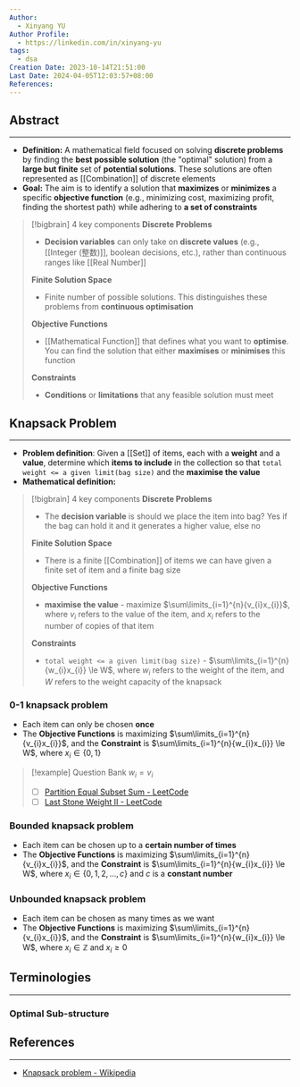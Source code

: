 ```yaml
---
Author:
  - Xinyang YU
Author Profile:
  - https://linkedin.com/in/xinyang-yu
tags:
  - dsa
Creation Date: 2023-10-14T21:51:00
Last Date: 2024-04-05T12:03:57+08:00
References: 
---
```

## Abstract
---
- **Definition:** A mathematical field focused on solving **discrete problems** by finding the **best possible solution** (the "optimal" solution) from a **large but finite** set of **potential solutions**. These solutions are often represented as [[Combination]] of discrete elements
- **Goal:** The aim is to identify a solution that **maximizes** or **minimizes** a specific **objective function** (e.g., minimizing cost, maximizing profit, finding the shortest path) while adhering to **a set of constraints**

>[!bigbrain] 4 key components
> **Discrete Problems**
> - **Decision variables** can only take on **discrete values** (e.g., [[Integer (整数)]], boolean decisions, etc.), rather than continuous ranges like [[Real Number]]
> 
> **Finite Solution Space**
> - Finite number of possible solutions. This distinguishes these problems from **continuous optimisation**
> 
> **Objective Functions**
> - [[Mathematical Function]] that defines what you want to **optimise**. You can find the solution that either **maximises** or **minimises** this function
> 
> **Constraints**
> - **Conditions** or **limitations** that any feasible solution must meet



## Knapsack Problem
---
- **Problem definition**: Given a [[Set]] of items, each with a **weight** and a **value**, determine which **items to include** in the collection so that `total weight <= a given limit(bag size)` and the **maximise the value**
- **Mathematical definition:** 

>[!bigbrain] 4 key components
> **Discrete Problems**
> - The **decision variable** is should we place the item into bag? Yes if the bag can hold it and it generates a higher value, else no
> 
> **Finite Solution Space**
> - There is a finite [[Combination]] of items we can have given a finite set of item and a finite bag size
> 
> **Objective Functions**
> - **maximise the value** - maximize $\sum\limits_{i=1}^{n}{v_{i}x_{i}}$, where $v_{i}$ refers to the value of the item, and $x_{i}$ refers to the number of copies of that item
> 
> **Constraints**
> - `total weight <= a given limit(bag size)` - $\sum\limits_{i=1}^{n}{w_{i}x_{i}} \le W$, where $w_{i}$ refers to the weight of the item, and $W$ refers to the weight capacity of the knapsack

### 0-1 knapsack problem
- Each item can only be chosen **once**
- The **Objective Functions** is maximizing $\sum\limits_{i=1}^{n}{v_{i}x_{i}}$, and the **Constraint** is $\sum\limits_{i=1}^{n}{w_{i}x_{i}} \le W$, where $x_{i} \in \{0, 1\}$ 

>[!example] Question Bank
> $w_{i} = v_{i}$
> - [ ] [Partition Equal Subset Sum - LeetCode](https://leetcode.com/problems/partition-equal-subset-sum/)
> - [ ] [Last Stone Weight II - LeetCode](https://leetcode.com/problems/last-stone-weight-ii/)

### Bounded knapsack problem
- Each item can be chosen up to a **certain number of times**
- The **Objective Functions** is maximizing $\sum\limits_{i=1}^{n}{v_{i}x_{i}}$, and the **Constraint** is $\sum\limits_{i=1}^{n}{w_{i}x_{i}} \le W$, where $x_{i} \in \{0, 1, 2, \ldots, c\}$ and $c$ is a **constant number** 

### Unbounded knapsack problem
- Each item can be chosen as many times as we want
- The **Objective Functions** is maximizing $\sum\limits_{i=1}^{n}{v_{i}x_{i}}$, and the **Constraint** is $\sum\limits_{i=1}^{n}{w_{i}x_{i}} \le W$, where $x_{i} \in \mathbb{Z}$ and $x_{i} \ge 0$ 

## Terminologies
---
### Optimal Sub-structure


## References 
---
- [Knapsack problem - Wikipedia](https://en.wikipedia.org/wiki/Knapsack_problem#0-1_knapsack_problem)